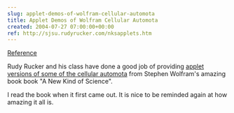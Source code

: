 ```yaml
---  
slug: applet-demos-of-wolfram-cellular-automota
title: Applet Demos of Wolfram Cellular Automota
created: 2004-07-27 07:00:00+00:00
ref: http://sjsu.rudyrucker.com/nksapplets.htm
---  
```

[Reference](http://sjsu.rudyrucker.com/nksapplets.htm)
 
Rudy Rucker and his class have done a good job of providing
[applet versions of some of the cellular automota](http://sjsu.rudyrucker.com/nksapplets.htm) from  Stephen Wolfram's amazing book book "A New Kind of Science".

I read the book when it first came out.  It is nice to be reminded again at how amazing it all is.
